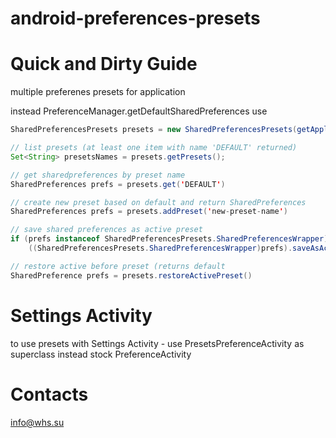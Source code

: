 # android-preferences-presets

Quick and Dirty Guide
=====
multiple preferenes presets for application

instead PreferenceManager.getDefaultSharedPreferences use
```java
SharedPreferencesPresets presets = new SharedPreferencesPresets(getApplicationContext(),name,mode);

// list presets (at least one item with name 'DEFAULT' returned)
Set<String> presetsNames = presets.getPresets();

// get sharedpreferences by preset name
SharedPreferences prefs = presets.get('DEFAULT')

// create new preset based on default and return SharedPreferences
SharedPreferences prefs = presets.addPreset('new-preset-name')

// save shared preferences as active preset
if (prefs instanceof SharedPreferencesPresets.SharedPreferencesWrapper)
    ((SharedPreferencesPresets.SharedPreferencesWrapper)prefs).saveAsActivePreset();

// restore active before preset (returns default
SharedPreference prefs = presets.restoreActivePreset()
```

Settings Activity
=====
to use presets with Settings Activity - use PresetsPreferenceActivity as superclass instead stock PreferenceActivity

Contacts
====
<a href="mailto:info@whs.su">info@whs.su</a>
